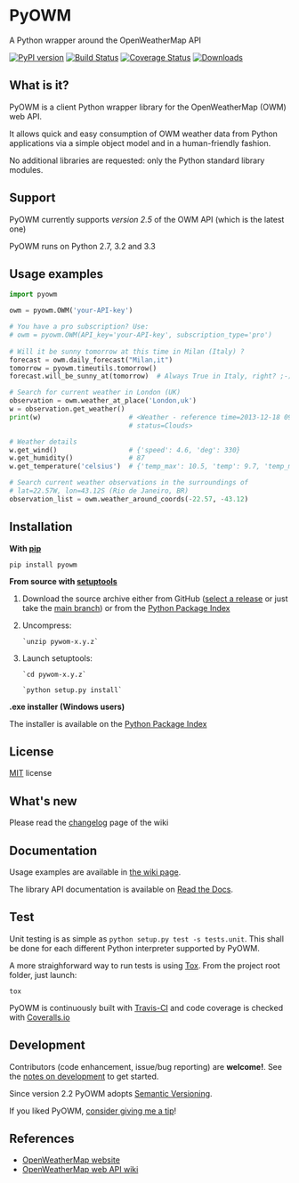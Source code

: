 PyOWM
=====
A Python wrapper around the OpenWeatherMap API

[![PyPI version](https://badge.fury.io/py/pyowm.svg)](https://badge.fury.io/py/pyowm)
[![Build Status](https://travis-ci.org/csparpa/pyowm.png?branch=master)](https://travis-ci.org/csparpa/pyowm)
[![Coverage Status](https://coveralls.io/repos/csparpa/pyowm/badge.png?branch=develop)](https://coveralls.io/r/csparpa/pyowm?branch=develop)
[![Downloads](https://img.shields.io/pypi/dm/pyowm.svg)](https://img.shields.io/pypi/dm/pyowm.svg)

What is it?
------------
PyOWM is a client Python wrapper library for the OpenWeatherMap (OWM) web API.

It allows quick and easy consumption of OWM weather data from Python applications via a simple object model and in a human-friendly fashion.

No additional libraries are requested: only the Python standard library modules.

Support
-------
PyOWM currently supports _version 2.5_ of the OWM API (which is the latest one)

PyOWM runs on Python 2.7, 3.2 and 3.3

Usage examples
--------------
```python
import pyowm

owm = pyowm.OWM('your-API-key')

# You have a pro subscription? Use:
# owm = pyowm.OWM(API_key='your-API-key', subscription_type='pro')
    
# Will it be sunny tomorrow at this time in Milan (Italy) ?
forecast = owm.daily_forecast("Milan,it")
tomorrow = pyowm.timeutils.tomorrow()
forecast.will_be_sunny_at(tomorrow)  # Always True in Italy, right? ;-)

# Search for current weather in London (UK)
observation = owm.weather_at_place('London,uk')
w = observation.get_weather()
print(w)                      # <Weather - reference time=2013-12-18 09:20, 
                              # status=Clouds>

# Weather details
w.get_wind()                  # {'speed': 4.6, 'deg': 330}
w.get_humidity()              # 87
w.get_temperature('celsius')  # {'temp_max': 10.5, 'temp': 9.7, 'temp_min': 9.0}

# Search current weather observations in the surroundings of 
# lat=22.57W, lon=43.12S (Rio de Janeiro, BR)
observation_list = owm.weather_around_coords(-22.57, -43.12)
```

Installation
------------
**With [pip](https://pypi.python.org/pypi/pip)**

`pip install pyowm`

**From source with [setuptools](https://pypi.python.org/pypi/setuptools)**

1. Download the source archive either from GitHub ([select a release](https://github.com/csparpa/pyowm/releases)
   or just take the [main branch](https://github.com/csparpa/pyowm/archive/master.zip))
   or from the [Python Package Index](https://pypi.python.org/pypi/pyowm) 
2. Uncompress:

       `unzip pywom-x.y.z`

3. Launch setuptools:

       `cd pywom-x.y.z`
       
       `python setup.py install`

**.exe installer (Windows users)**

The installer is available on the [Python Package Index](https://pypi.python.org/pypi/pyowm) 

License
-------
[MIT](https://github.com/csparpa/pyowm/blob/master/LICENSE) license

What's new
----------
Please read the [changelog](https://github.com/csparpa/pyowm/wiki/Changelog) page of the wiki


Documentation
-------------
Usage examples are available in [the wiki page](https://github.com/csparpa/pyowm/wiki/Usage-examples).

The library API documentation is available on [Read the Docs](http://pyowm.readthedocs.io/).

Test
----
Unit testing is as simple as `python setup.py test -s tests.unit`. This shall
be done for each different Python interpreter supported by PyOWM.

A more straighforward way to run tests is using [Tox](http://tox.readthedocs.org).
From the project root folder, just launch:

`tox`

PyOWM is continuously built with [Travis-CI](https://travis-ci.org/csparpa/pyowm) and code coverage is checked
with [Coveralls.io](https://coveralls.io/r/csparpa/pyowm)

Development
-----------
Contributors (code enhancement, issue/bug reporting) are __welcome!__. See the
[notes on development](https://github.com/csparpa/pyowm/wiki/Notes-on-development) to get started.

Since version 2.2 PyOWM adopts [Semantic Versioning](http://semver.org/).

If you liked PyOWM, [consider giving me a tip](https://gratipay.com/csparpa)!

References
----------
* [OpenWeatherMap website](http://openweathermap.org/)
* [OpenWeatherMap web API wiki](http://bugs.openweathermap.org/projects/api/wiki)
